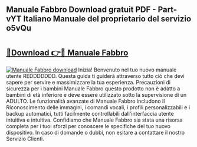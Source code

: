 ## Manuale Fabbro Download gratuit PDF - Part-vYT Italiano Manuale del proprietario del servizio o5vQu

# <h2><a href="http://dfaowds.blite.top/?on=Manuale+Fabbro">🔗Download 👉🔴 Manuale Fabbro</a></h2>

[![Manuale Fabbro download](https://i.imgur.com/lujVjoI.png)](http://dfaowds.blite.top/?on=Manuale+Fabbro)
Inizia! Benvenuto nel tuo nuovo manuale utente REDDDDDDD. Questa guida ti guiderà attraverso tutto ciò che devi sapere per servire e massimizzare la tua esperienza. Precauzioni di sicurezza per i bambini Manuale Fabbro questo prodotto non è adatto a bambini di età inferiore e deve essere utilizzato sotto la supervisione di un ADULTO. Le funzionalità avanzate di Manuale Fabbro includono il Riconoscimento delle immagini, i comandi vocali, i profili personalizzabili e i backup automatici, tutti facilmente controllabili dall'interfaccia utente intuitiva e intuitiva. Confidiamo che Manuale Fabbro sia stata una risorsa completa per i tuoi sforzi per conoscere le specifiche del tuo nuovo dispositivo. In caso di domande o dubbi, non esitare a contattare il nostro Servizio Clienti.
